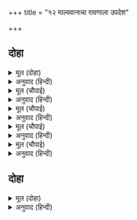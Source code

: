 +++
title = "१२ माल्यवानाचा रावणाला उपदेश"

+++


## दोहा


<details><summary>मूल (दोहा)</summary>

कछु मारे कछु घायल कछु गढ़ चढ़े पराइ।  
गर्जहिं भालु बलीमुख रिपु दल बल बिचलाइ॥ ४७॥
</details>

<details><summary>अनुवाद (हिन्दी)</summary>

काही मारले गेले, काही घायाळ झाले आणि काही पळून गडावर चढून गेले. आपल्या बळाने शत्रुदलाला भेदरून अस्वले व वानरवीर गर्जना करू लागले.॥ ४७॥
</details>

<details><summary>मूल (चौपाई)</summary>

निसा जानि कपि चारिउ अनी।  
आए जहाँ कोसला धनी॥  
राम कृपा करि चितवा सबही।  
भए बिगतश्रम बानर तबही॥
</details>

<details><summary>अनुवाद (हिन्दी)</summary>

रात्र झाल्याचे पाहून वानरांच्या चारी तुकडॺा कोसलपती श्रीरामांकडे आल्या. श्रीरामांनी त्यांच्यावर कृपा-दृष्टी टाकताच सर्व वानरांचे श्रम दूर झाले.॥ १॥
</details>

<details><summary>मूल (चौपाई)</summary>

उहाँ दसानन सचिव हँकारे।  
सब सन कहेसि सुभट जे मारे॥  
आधा कटकु कपिन्ह संघारा।  
कहहु बेगि का करिअ बिचारा॥
</details>

<details><summary>अनुवाद (हिन्दी)</summary>

तिकडे लंकेत रावणाने मंत्र्यांना बोलावले आणि जे योद्धे मारले गेले होते, त्यांची माहिती सर्वांना सांगितली. तो म्हणाला, ‘वानरांनी अर्ध्या सेनेचा संहार केला आहे. आता लवकर सांगा,काय उपाय करावा?’॥ २॥
</details>

<details><summary>मूल (चौपाई)</summary>

माल्यवंत अति जरठ निसाचर।  
रावन मातु पिता मंत्री बर॥  
बोला बचन नीति अति पावन।  
सुनहु तात कछु मोर सिखावन॥
</details>

<details><summary>अनुवाद (हिन्दी)</summary>

माल्यवंत नावाचा एक अत्यंत वयोवृद्ध राक्षस होता. तो रावणाचा आजोबा आणि श्रेष्ठ मंत्री होता. तो अत्यंत पवित्र नीतीने बोलला, ‘बाळा! माझेहि बोलणे ऐक.॥ ३॥
</details>

<details><summary>मूल (चौपाई)</summary>

जब ते तुम्ह सीता हरि आनी।  
असगुन होहिं न जाहिं बखानी॥  
बेद पुरान जासु जसु गायो।  
राम बिमुख काहुँ न सुख पायो॥
</details>

<details><summary>अनुवाद (हिन्दी)</summary>

जेव्हापासून तू सीतेला हरण करून आणलेस, तेव्हापासून इतके अपशकुन होत आहेत की, त्यांचे वर्णन करणेही कठीण. वेद-पुराणांनी ज्यांची कीर्ती गायिली आहे, त्या श्रीरामांशी विन्मुख झाल्यावर कुणालाही सुख लाभलेले नाही.॥ ४॥
</details>

## दोहा


<details><summary>मूल (दोहा)</summary>

हिरन्याच्छ भ्राता सहित मधु कैटभ बलवान।  
जेहिं मारे सोइ अवतरेउ कृपासिंधु भगवान॥ ४८(क)॥
</details>

<details><summary>अनुवाद (हिन्दी)</summary>

हिरण्यकशिपू व हिरण्याक्ष आणि बलवान मधु-कैटभ यांना ज्यांनी मारले, तेच कृपासागर भगवान श्रीरामांच्या रूपाने अवतरले आहेत.॥ ४८(क)॥
</details>
